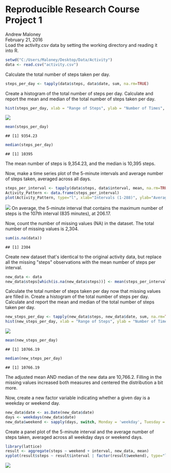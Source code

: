 # Reproducible Research Course Project 1
Andrew Maloney  
February 21, 2016  
Load the activity.csv data by setting the working directory and reading it into R.

```r
setwd("C:/Users/Maloney/Desktop/Data/Activity")
data <- read.csv("activity.csv")
```
Calculate the total number of steps taken per day.

```r
steps_per_day <- tapply(data$steps, data$date, sum, na.rm=TRUE)
```
Create a histogram of the total number of steps per day. Calculate and report the mean and median of the total number of steps taken per day. 

```r
hist(steps_per_day, xlab = "Range of Steps", ylab = "Number of Times", main = "Steps Per Day")
```

![](PA1_template_files/figure-html/unnamed-chunk-3-1.png) 

```r
mean(steps_per_day)
```

```
## [1] 9354.23
```

```r
median(steps_per_day)
```

```
## [1] 10395
```
The mean number of steps is 9,354.23, and the median is 10,395 steps.

Now, make a time series plot of the 5-minute intervals and average number of steps taken, averaged across all days.

```r
steps_per_interval <- tapply(data$steps, data$interval, mean, na.rm=TRUE)
Activity_Pattern <- data.frame(steps_per_interval)
plot(Activity_Pattern, type="l", xlab="Intervals (1-288)", ylab="Average # of Steps", main = "Daily Activity Pattern")
```

![](PA1_template_files/figure-html/unnamed-chunk-4-1.png) 
On average, the 5-minute interval that contains the maximum number of steps is the 107th interval (835 minutes), at 206.17.

Now, count the number of missing values (NA) in the dataset. The total number of missing values is 2,304.

```r
sum(is.na(data))
```

```
## [1] 2304
```

Create new dataset that's identical to the original activity data, but replace all the missing "steps" observations with the mean number of steps per interval.

```r
new_data <- data
new_data$steps[which(is.na(new_data$steps))] <- mean(steps_per_interval)
```

Calculate the total number of steps taken per day now that missing values are filled in. Create a histogram of the total number of steps per day. Calculate and report the mean and median of the total number of steps taken per day. 

```r
new_steps_per_day <- tapply(new_data$steps, new_data$date, sum, na.rm=TRUE)
hist(new_steps_per_day, xlab = "Range of Steps", ylab = "Number of Times", main = "Steps Per Day")
```

![](PA1_template_files/figure-html/unnamed-chunk-7-1.png) 

```r
mean(new_steps_per_day)
```

```
## [1] 10766.19
```

```r
median(new_steps_per_day)
```

```
## [1] 10766.19
```
The adjusted mean AND median of the new data are 10,766.2. Filling in the missing values increased both measures and centered the distribution a bit more.

Now, create a new factor variable indicating whether a given day is a weekday or weekend day.


```r
new_data$date <- as.Date(new_data$date)
days <- weekdays(new_data$date)
new_data$weekend <- sapply(days, switch, Monday = 'weekday', Tuesday = 'weekday', Wednesday = 'weekday', Thursday = 'weekday', Friday = 'weekday', Saturday = 'weekend', Sunday = 'weekend')
```

Create a panel plot of the 5-minute interval and the average number of steps taken, averaged across all weekday days or weekend days.

```r
library(lattice)
result <- aggregate(steps ~ weekend + interval, new_data, mean)
xyplot(result$steps ~ result$interval | factor(result$weekend), type="l", xlab="Interval", ylab="Number of Steps")
```

![](PA1_template_files/figure-html/unnamed-chunk-9-1.png) 
